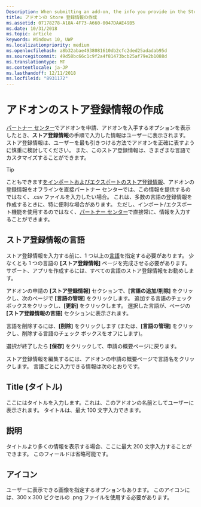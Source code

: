 ```yaml
---
Description: When submitting an add-on, the info you provide in the Store listings step will be displayed to your customers.
title: アドオンの Store 登録情報の作成
ms.assetid: 07178278-A18A-4F73-A660-0047DAAE49B5
ms.date: 10/31/2018
ms.topic: article
keywords: Windows 10, UWP
ms.localizationpriority: medium
ms.openlocfilehash: a8b32abae4938081610db2cfc2ded25adadab95d
ms.sourcegitcommit: 49d58bc66c1c9f2a4f81473bcb25af79e2b1088d
ms.translationtype: MT
ms.contentlocale: ja-JP
ms.lasthandoff: 12/11/2018
ms.locfileid: "8931172"
---
```

# <a name="create-add-on-store-listings"></a>アドオンのストア登録情報の作成

[パートナー センター](https://partner.microsoft.com/dashboard)でアドオンを申請、アドオンを入手するオプションを表示したとき、**ストア登録情報**の手順で入力した情報はユーザーに表示されます。 ストア登録情報は、ユーザーを最も引きつける方法でアドオンを正確に表すように慎重に検討してください。 また、このストア登録情報は、さまざまな言語でカスタマイズすることができます。

> [!TIP]
> こともできます[をインポートおよびエクスポートのストア登録情報](import-and-export-store-listings.md)、アドオンの登録情報をオフラインを直接パートナー センターでは、この情報を提供するのではなく、.csv ファイルを入力したい場合。 これは、多数の言語の登録情報を作成するときに、特に便利な場合があります。 ただし、インポート/エクスポート機能を使用するのではなく、[パートナー センター](https://partner.microsoft.com/dashboard)で直接常に、情報を入力することができます。


## <a name="store-listing-languages"></a>ストア登録情報の言語

ストア登録情報を入力する前に、1 つ以上の[言語](supported-languages.md)を指定する必要があります。 少なくとも 1 つの言語の **[ストア登録情報]** ページを完成させる必要があります。 サポート、アプリを作成するには、すべての言語のストア登録情報をお勧めします。

アドオンの申請の **[ストア登録情報]** セクションで、**[言語の追加/削除]** をクリックし、次のページで **[言語の管理]** をクリックします。 追加する言語のチェック ボックスをクリックし、**[更新]** をクリックします。 選択した言語が、ページの **[ストア登録情報の言語]** セクションに表示されます。

言語を削除するには、**[削除]** をクリックします (または、**[言語の管理]** をクリックし、削除する言語のチェック ボックスをオフにします)。 

選択が終了したら **[保存]** をクリックして、申請の概要ページに戻ります。

ストア登録情報を編集するには、アドオンの申請の概要ページで言語名をクリックします。 言語ごとに入力できる情報は次のとおりです。

## <a name="title"></a>Title (タイトル)

ここにはタイトルを入力します。これは、このアドオンの名前としてユーザーに表示されます。 タイトルは、最大 100 文字入力できます。

## <a name="description"></a>説明

タイトルより多くの情報を表示する場合、ここに最大 200 文字入力することができます。 このフィールドは省略可能です。

## <a name="icon"></a>アイコン

ユーザーに表示できる画像を指定するオプションもあります。 このアイコンには、300 x 300 ピクセルの .png ファイルを使用する必要があります。

 

 




